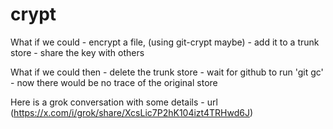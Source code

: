 # crypt

What if we could
    - encrypt a file, (using git-crypt maybe)
    - add it to a trunk store
    - share the key with others

What if we could then
    - delete the trunk store
    - wait for github to run 'git gc' 
    - now there would be no trace of the original store

Here is a grok conversation with some details 
    - url (https://x.com/i/grok/share/XcsLic7P2hK104izt4TRHwd6J)